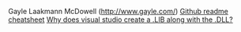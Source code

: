 Gayle Laakmann McDowell (http://www.gayle.com/)
[Github readme cheatsheet](https://github.com/adam-p/markdown-here/wiki/Markdown-Cheatsheet#headers)
[Why does visual studio create a .LIB along with the .DLL?](http://stackoverflow.com/questions/19041445/why-does-visual-studio-create-a-lib-along-with-the-dll)
